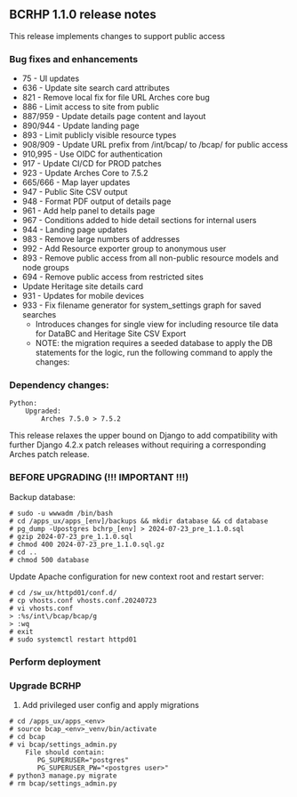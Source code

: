 BCRHP 1.1.0 release notes
------------------------
This release implements changes to support public access


### Bug fixes and enhancements
- 75  - UI updates
- 636 - Update site search card attributes
- 821 - Remove local fix for file URL Arches core bug
- 886 - Limit access to site from public
- 887/959 - Update details page content and layout
- 890/944 - Update landing page
- 893 - Limit publicly visible resource types
- 908/909 - Update URL prefix from /int/bcap/ to /bcap/ for public access
- 910,995 - Use OIDC for authentication
- 917 - Update CI/CD for PROD patches
- 923 - Update Arches Core to 7.5.2
- 665/666 - Map layer updates
- 947 - Public Site CSV output
- 948 - Format PDF output of details page
- 961 - Add help panel to details page
- 967 - Conditions added to hide detail sections for internal users
- 944 - Landing page updates
- 983 - Remove large numbers of addresses
- 992 - Add Resource exporter group to anonymous user
- 893 - Remove public access from all non-public resource models and node groups
- 694 - Remove public access from restricted sites
- Update Heritage site details card
- 931 - Updates for mobile devices
- 933 - Fix filename generator for system_settings graph for saved searches
  - Introduces changes for single view for including resource tile data for DataBC and Heritage Site CSV Export
  - NOTE: the migration requires a seeded database to apply the DB statements for the logic,
    run the following command to apply the changes:

### Dependency changes:
```
Python:
    Upgraded:
        Arches 7.5.0 > 7.5.2
```

This release relaxes the upper bound on Django to add compatibility with further Django 4.2.x patch releases without requiring a corresponding Arches patch release.
### BEFORE UPGRADING (!!! IMPORTANT !!!)

Backup database:

    # sudo -u wwwadm /bin/bash
    # cd /apps_ux/apps_[env]/backups && mkdir database && cd database
    # pg_dump -Upostgres bchrp_[env] > 2024-07-23_pre_1.1.0.sql
    # gzip 2024-07-23_pre_1.1.0.sql
    # chmod 400 2024-07-23_pre_1.1.0.sql.gz
    # cd ..
    # chmod 500 database

Update Apache configuration for new context root and restart server:

    # cd /sw_ux/httpd01/conf.d/
    # cp vhosts.conf vhosts.conf.20240723
    # vi vhosts.conf
    > :%s/int\/bcap/bcap/g
    > :wq
    # exit
    # sudo systemctl restart httpd01

### Perform deployment

### Upgrade BCRHP
1. Add privileged user config and apply migrations

```
# cd /apps_ux/apps_<env>
# source bcap_<env>_venv/bin/activate
# cd bcap
# vi bcap/settings_admin.py
    File should contain:
       PG_SUPERUSER="postgres"
       PG_SUPERUSER_PW="<postgres user>"
# python3 manage.py migrate
# rm bcap/settings_admin.py
```

